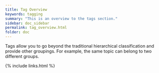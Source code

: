 ```yaml
---
title: Tag Overview
keywords: tagging
summary: "This is an overview to the tags section."
sidebar: doc_sidebar
permalink: tag_overview.html
folder: doc
---
```


Tags allow you to go beyond the traditional hierarchical classification and provide other groupings. For example, the same topic can belong to two different groups.

{% include links.html %}
